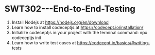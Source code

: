 # SWT302---End-to-End-Testing
1. Install Nodejs at https://nodejs.org/en/download
2. Learn how to install codeceptjs at https://codecept.io/installation/
3. Initialize codeceptjs in your project with the terminal command:
   npx codeceptjs init
4. Learn how to write test cases at https://codecept.io/basics/#writing-tests
